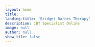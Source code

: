 ```yaml
---
layout: home
title:
landing-title: 'Bridget Barnes Therapy'
description: CBT Specialist Online
image: null
author: null
show_tile: false
---
```

